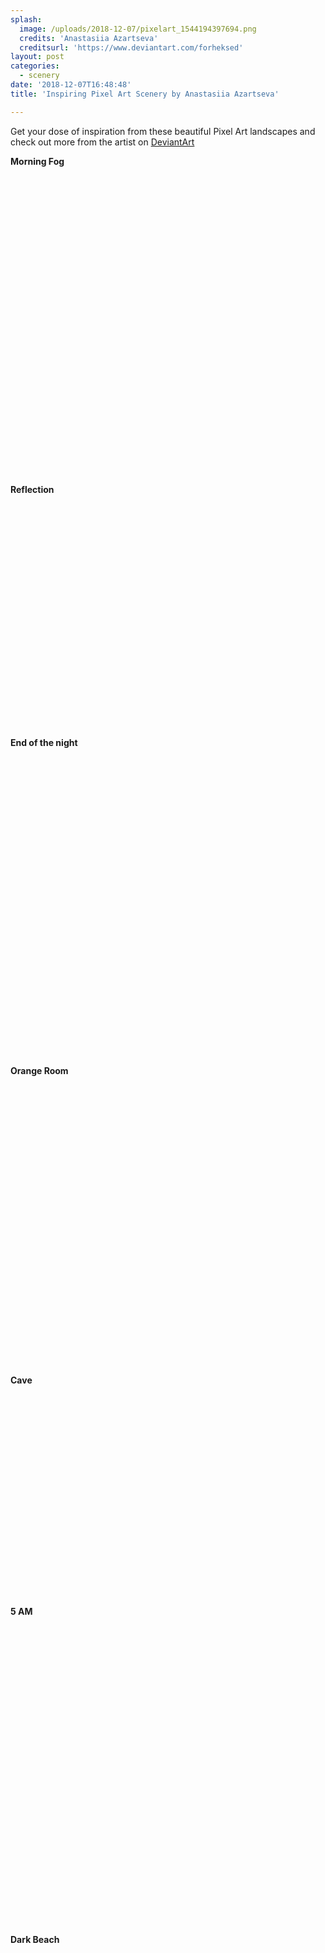 ```yaml
---
splash:
  image: /uploads/2018-12-07/pixelart_1544194397694.png
  credits: 'Anastasiia Azartseva'
  creditsurl: 'https://www.deviantart.com/forheksed'
layout: post
categories:
  - scenery
date: '2018-12-07T16:48:48'
title: 'Inspiring Pixel Art Scenery by Anastasiia Azartseva'

---
```

<p>Get your dose of inspiration from these beautiful Pixel Art landscapes and check out more from the artist on <a href="https://www.deviantart.com/forheksed/" target="_blank">DeviantArt</a></p><p><strong>Morning Fog</strong></p><figure contenteditable="false"><img src="data:image/svg+xml;utf8,&lt;svg xmlns=&quot;http://www.w3.org/2000/svg&quot; xmlns:xlink=&quot;http://www.w3.org/1999/xlink&quot; width=&quot;640&quot; height=&quot;480&quot;&gt;&lt;/svg&gt;" width="640" height="480" data-src="/uploads/2018-12-08/pixelart_1544294704311.png"></figure><p><strong>Reflection</strong></p><figure contenteditable="false"><img src="data:image/svg+xml;utf8,&lt;svg xmlns=&quot;http://www.w3.org/2000/svg&quot; xmlns:xlink=&quot;http://www.w3.org/1999/xlink&quot; width=&quot;640&quot; height=&quot;360&quot;&gt;&lt;/svg&gt;" width="640" height="360" data-src="/uploads/2018-12-08/pixelart_1544294722867.png"></figure><p><strong>End of the night</strong></p><figure contenteditable="false"><img src="data:image/svg+xml;utf8,&lt;svg xmlns=&quot;http://www.w3.org/2000/svg&quot; xmlns:xlink=&quot;http://www.w3.org/1999/xlink&quot; width=&quot;480&quot; height=&quot;480&quot;&gt;&lt;/svg&gt;" width="480" height="480" data-src="/uploads/2018-12-08/pixelart_1544294742887.png"></figure><p><strong>Orange Room</strong></p><figure contenteditable="false"><img src="data:image/svg+xml;utf8,&lt;svg xmlns=&quot;http://www.w3.org/2000/svg&quot; xmlns:xlink=&quot;http://www.w3.org/1999/xlink&quot; width=&quot;450&quot; height=&quot;450&quot;&gt;&lt;/svg&gt;" width="450" height="450" data-src="/uploads/2018-12-08/pixelart_1544294761097.png"></figure><p><strong>Cave</strong></p><figure contenteditable="false"><img src="data:image/svg+xml;utf8,&lt;svg xmlns=&quot;http://www.w3.org/2000/svg&quot; xmlns:xlink=&quot;http://www.w3.org/1999/xlink&quot; width=&quot;400&quot; height=&quot;325&quot;&gt;&lt;/svg&gt;" width="400" height="325" data-src="/uploads/2018-12-08/pixelart_1544294781923.png"></figure><p><strong>5 AM</strong></p><figure contenteditable="false"><img src="data:image/svg+xml;utf8,&lt;svg xmlns=&quot;http://www.w3.org/2000/svg&quot; xmlns:xlink=&quot;http://www.w3.org/1999/xlink&quot; width=&quot;640&quot; height=&quot;480&quot;&gt;&lt;/svg&gt;" width="640" height="480" data-src="/uploads/2018-12-07/pixelart_1544194587920.png"></figure><p><strong>Dark Beach</strong></p><figure contenteditable="false"><img src="data:image/svg+xml;utf8,&lt;svg xmlns=&quot;http://www.w3.org/2000/svg&quot; xmlns:xlink=&quot;http://www.w3.org/1999/xlink&quot; width=&quot;640&quot; height=&quot;560&quot;&gt;&lt;/svg&gt;" width="640" height="560" data-src="/uploads/2018-12-08/pixelart_1544294817551.png"></figure>